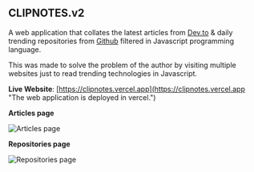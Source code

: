 ## CLIPNOTES.v2

A web application that collates the latest articles from [Dev.to](https://dev.to "Dev.to official website") & daily trending repositories from [Github](https://github.com/trending "Github trending repositories") filtered in Javascript programming language.

This was made to solve the problem of the author by visiting multiple websites just to read trending technologies in Javascript.

**Live Website**: [https://clipnotes.vercel.app](https://clipnotes.vercel.app "The web application is deployed in vercel.")

**Articles page**

![Articles page](public/images/screenshots/articles-page.png "articles")

**Repositories page**

![Repositories page](public/images/screenshots/repositories-page.png "repositories")
